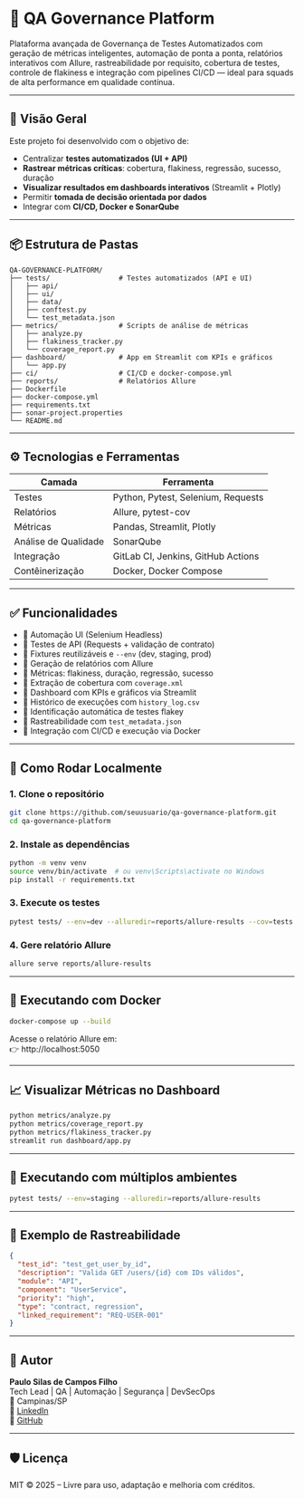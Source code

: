 # 🚀 QA Governance Platform

Plataforma avançada de Governança de Testes Automatizados com geração de métricas inteligentes, automação de ponta a ponta, relatórios interativos com Allure, rastreabilidade por requisito, cobertura de testes, controle de flakiness e integração com pipelines CI/CD — ideal para squads de alta performance em qualidade contínua.

---

## 🧠 Visão Geral

Este projeto foi desenvolvido com o objetivo de:

- Centralizar **testes automatizados (UI + API)**
- **Rastrear métricas críticas**: cobertura, flakiness, regressão, sucesso, duração
- **Visualizar resultados em dashboards interativos** (Streamlit + Plotly)
- Permitir **tomada de decisão orientada por dados**
- Integrar com **CI/CD, Docker e SonarQube**

---

## 📦 Estrutura de Pastas

```
QA-GOVERNANCE-PLATFORM/
├── tests/                 # Testes automatizados (API e UI)
│   ├── api/
│   ├── ui/
│   ├── data/
│   ├── conftest.py
│   └── test_metadata.json
├── metrics/               # Scripts de análise de métricas
│   ├── analyze.py
│   ├── flakiness_tracker.py
│   └── coverage_report.py
├── dashboard/             # App em Streamlit com KPIs e gráficos
│   └── app.py
├── ci/                    # CI/CD e docker-compose.yml
├── reports/               # Relatórios Allure
├── Dockerfile
├── docker-compose.yml
├── requirements.txt
├── sonar-project.properties
└── README.md
```

---

## ⚙️ Tecnologias e Ferramentas

| Camada               | Ferramenta                             |
|----------------------|-----------------------------------------|
| Testes               | Python, Pytest, Selenium, Requests      |
| Relatórios           | Allure, pytest-cov                      |
| Métricas             | Pandas, Streamlit, Plotly               |
| Análise de Qualidade | SonarQube                               |
| Integração           | GitLab CI, Jenkins, GitHub Actions      |
| Contêinerização      | Docker, Docker Compose                  |

---

## ✅ Funcionalidades

- 🔹 Automação UI (Selenium Headless)
- 🔹 Testes de API (Requests + validação de contrato)
- 🔹 Fixtures reutilizáveis e `--env` (dev, staging, prod)
- 🔹 Geração de relatórios com Allure
- 🔹 Métricas: flakiness, duração, regressão, sucesso
- 🔹 Extração de cobertura com `coverage.xml`
- 🔹 Dashboard com KPIs e gráficos via Streamlit
- 🔹 Histórico de execuções com `history_log.csv`
- 🔹 Identificação automática de testes flakey
- 🔹 Rastreabilidade com `test_metadata.json`
- 🔹 Integração com CI/CD e execução via Docker

---

## 🚀 Como Rodar Localmente

### 1. Clone o repositório

```bash
git clone https://github.com/seuusuario/qa-governance-platform.git
cd qa-governance-platform
```

### 2. Instale as dependências

```bash
python -m venv venv
source venv/bin/activate  # ou venv\Scripts\activate no Windows
pip install -r requirements.txt
```

### 3. Execute os testes

```bash
pytest tests/ --env=dev --alluredir=reports/allure-results --cov=tests --cov-report=xml
```

### 4. Gere relatório Allure

```bash
allure serve reports/allure-results
```

---

## 🐳 Executando com Docker

```bash
docker-compose up --build
```

Acesse o relatório Allure em:  
👉 http://localhost:5050

---

## 📈 Visualizar Métricas no Dashboard

```bash
python metrics/analyze.py
python metrics/coverage_report.py
python metrics/flakiness_tracker.py
streamlit run dashboard/app.py
```

---

## 🧪 Executando com múltiplos ambientes

```bash
pytest tests/ --env=staging --alluredir=reports/allure-results
```

---

## 📌 Exemplo de Rastreabilidade

```json
{
  "test_id": "test_get_user_by_id",
  "description": "Valida GET /users/{id} com IDs válidos",
  "module": "API",
  "component": "UserService",
  "priority": "high",
  "type": "contract, regression",
  "linked_requirement": "REQ-USER-001"
}
```

---

## 📣 Autor

**Paulo Silas de Campos Filho**  
Tech Lead | QA | Automação | Segurança | DevSecOps  
📍 Campinas/SP  
🔗 [LinkedIn](https://www.linkedin.com/in/itmanagerpaulocampos)  
🔗 [GitHub](https://github.com/devopscomputer)

---

## 🛡️ Licença

MIT © 2025 – Livre para uso, adaptação e melhoria com créditos.
